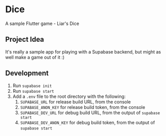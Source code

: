 # Dice

A sample Flutter game - Liar's Dice

## Project Idea

It's really a sample app for playing with a Supabase backend, but might as well make a game out of it :)

## Development

1. Run `supabase init`
1. Run `supabase start`
1. Add a `.env` file to the root directory with the following:
   1. `SUPABASE_URL` for release build URL, from the console
   1. `SUPABASE_ANON_KEY` for release build token, from the console
   1. `SUPABASE_DEV_URL` for debug build URL, from the output of `supabase start`
   1. `SUPABASE_DEV_ANON_KEY` for debug build token, from the output of `supabase start`
